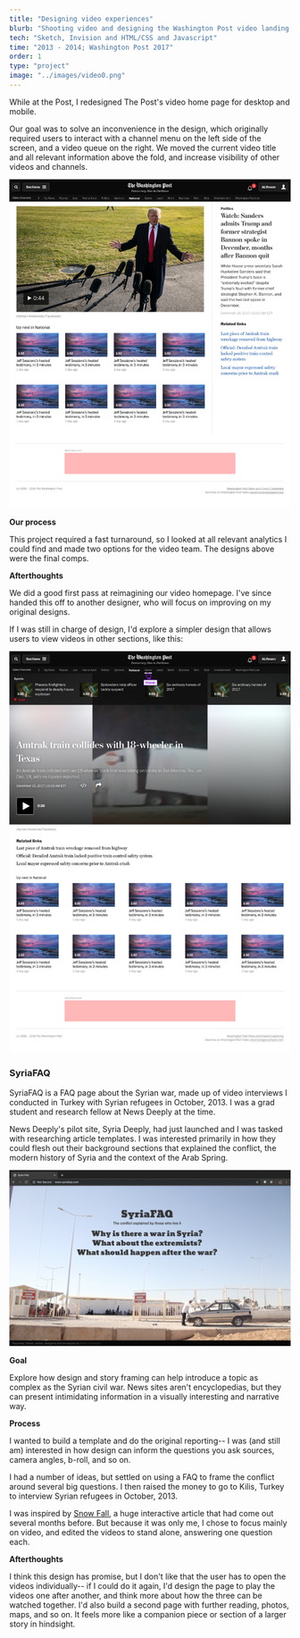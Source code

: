 ```yaml
---
title: "Designing video experiences"
blurb: "Shooting video and designing the Washington Post video landing page."
tech: "Sketch, Invision and HTML/CSS and Javascript"
time: "2013 - 2014; Washington Post 2017"
order: 1
type: "project"
image: "../images/video0.png"
---
```


While at the Post, I redesigned The Post's video home page for desktop and mobile.

Our goal was to solve an inconvenience in the design, which originally required users to interact with a channel menu on the left side of the screen, and a video queue on the right. We moved the current video title and all relevant information above the fold, and increase visibility of other videos and channels.

![video](../images/video1.jpg)

**Our process**

This project required a fast turnaround, so I looked at all relevant analytics I could find and made two options for the video team. The designs above were the final comps.

**Afterthoughts**

We did a good first pass at reimagining our video homepage. I've since handed this off to another designer, who will focus on improving on my original designs.

If I was still in charge of design, I'd explore a simpler design that allows users to view videos in other sections, like this:

![video](../images/video3.png)

### SyriaFAQ

SyriaFAQ is a FAQ page about the Syrian war, made up of video interviews I conducted in Turkey with Syrian refugees in October, 2013. I was a grad student and research fellow at News Deeply at the time.

News Deeply's pilot site, Syria Deeply, had just launched and I was tasked with researching article templates. I was interested primarily in how they could flesh out their background sections that explained the conflict, the modern history of Syria and the context of the Arab Spring.

![SyriaFAQ](../images/video4.png)

**Goal**

Explore how design and story framing can help introduce a topic as complex as the Syrian civil war. News sites aren't encyclopedias, but they can present intimidating information in a visually interesting and narrative way.

**Process**

I wanted to build a template and do the original reporting-- I was (and still am) interested in how design can inform the questions you ask sources, camera angles, b-roll, and so on.

I had a number of ideas, but settled on using a FAQ to frame the conflict around several big questions. I then raised the money to go to Kilis, Turkey to interview Syrian refugees in October, 2013.

I was inspired by [Snow Fall](http://www.nytimes.com/projects/2012/snow-fall/index.html#/?part=tunnel-creek), a huge interactive article that had come out several months before. But because it was only me, I chose to focus mainly on video, and edited the videos to stand alone, answering one question each.

**Afterthoughts**

I think this design has promise, but I don't like that the user has to open the videos individually-- if I could do it again, I'd design the page to play the videos one after another, and think more about how the three can be watched together. I'd also build a second page with further reading, photos, maps, and so on. It feels more like a companion piece or section of a larger story in hindsight.
